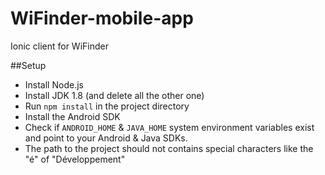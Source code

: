 # WiFinder-mobile-app
Ionic client for WiFinder

##Setup
* Install Node.js
* Install JDK 1.8 (and delete all the other one)
* Run `npm install` in the project directory
* Install the Android SDK
* Check if `ANDROID_HOME` & `JAVA_HOME` system environment variables exist and point to your Android & Java SDKs.
* The path to the project should not contains special characters like the "é"  of "Développement"